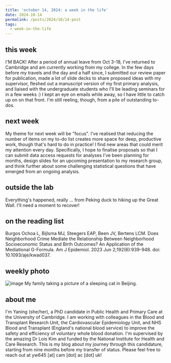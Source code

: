 ```yaml
---
title: 'october 14, 2024: a week in the life'
date: 2024-10-14
permalink: /posts/2024/10/14-post
tags:
  - week-in-the-life
---
```


this week
------
I'M BACK! After a period of annual leave from Oct 3-18, I've returned to Cambridge and am currently working from my college. In the few days before my travels and the day and a half since, I submitted our review paper for publication, made a lot of slide decks to share proposed ideas with my supervisor, fleshed out a manuscript version of my first primary analysis, and liaised with the undergraduate students who I'll be leading seminars for in a few weeks :) I kept an eye on emails while away, so I have little to catch up on on that front. I'm still reeling, though, from a pile of outstanding to-dos.

next week
------
My theme for next week will be "focus". I've realised that reducing the number of items on my to-do list creates more space for deep, productive work, though that's hard to do in practice! I find new areas that could merit my attention every day. Specifically, I hope to finalise proposals so that I can submit data access requests for analyses I've been planning for months, design slides for an upcoming presentation to my research group, and think further about some challenging statistical questions that have emerged from an ongoing analysis.

outside the lab
------
Everything's happened, really ... from Peking duck to hiking up the Great Wall. I'll need a moment to recover!

on the reading list
------
Burgos Ochoa L, Bijlsma MJ, Steegers EAP, Been JV, Bertens LCM. Does Neighborhood Crime Mediate the Relationship Between Neighborhood Socioeconomic Status and Birth Outcomes? An Application of the Mediational G-Formula. Am J Epidemiol. 2023 Jun 2;192(6):939-948. doi: 10.1093/aje/kwad037.

weekly photo
------
![image](https://github.com/user-attachments/assets/65534bce-1926-458c-a813-a74698cf53f2)
My family taking a picture of a sleeping cat in Beijing.

about me
------
I'm Yaning (she/her), a PhD candidate in Public Health and Primary Care at the University of Cambridge. I am working with colleagues in the Blood and Transplant Research Unit, the Cardiovascular Epidemiology Unit, and NHS Blood and Transplant (England's national blood service) to improve the safety and efficiency of voluntary whole blood donation. I'm supervised by the amazing Dr Lois Kim and funded by the National Institute for Health and Care Research. This is my blog about my journey through this candidature, starting from nine months before my transfer of status. Please feel free to reach out at yw645 [at] cam [dot] ac [dot] uk!
